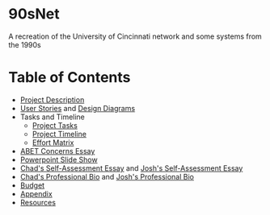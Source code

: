 # 90sNet
A recreation of the University of Cincinnati network and some systems from the 1990s

# Table of Contents
* [Project Description](assignments/Project-Description.md)
* [User Stories](assignments/User_Stories.md) and [Design Diagrams](assignments/Design_Diagram.pdf)
* Tasks and Timeline
  * [Project Tasks](assignments/Tasklist.md)
  * [Project Timeline](assignments/milestone_list.md)
  * [Effort Matrix](assignments/Assignment9_Tables.ods)
* [ABET Concerns Essay](assignments/Project_Constraints_Essay.md)
* [Powerpoint Slide Show](assignments/Assignment_8.pptx)
* [Chad's Self-Assessment Essay](assignments/chad_assignment_essay.md) and [Josh's Self-Assessment Essay](assignments/hale_assignment_essay.md)
* [Chad's Professional Bio](biographies/lape.md) and [Josh's Professional Bio](biographies/hale.md)
* [Budget](assignments/budget.md)
* [Appendix](appendix.md)
* [Resources](resources.md)
